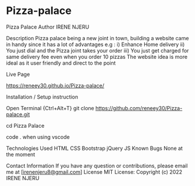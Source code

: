 # Pizza-palace
Pizza Palace Author IRENE NJERU

Description
Pizza palace being a new joint in town, building a website came in handy since it has a lot of advantages e.g :
i) Enhance Home delivery
ii) You just dial and the Pizza joint takes your order
iii) You just get charged for same delivery fee even when you order 10 pizzas
The website idea is more ideal as it user friendly and direct to the point

Live Page

https://reneey30.github.io/Pizza-palace/


Installation / Setup instruction

Open Terminal {Ctrl+Alt+T}
git clone https://github.com/reneey30/Pizza-palace.git

cd Pizza Palace

code . when using vscode

Technologies Used
HTML CSS Bootstrap jQuery JS
Known Bugs
None at the moment

Contact Information
If you have any question or contributions, please email me at [irenenjeru8@gmail.com]
License
MIT License: Copyright (c) 2022 IRENE NJERU
